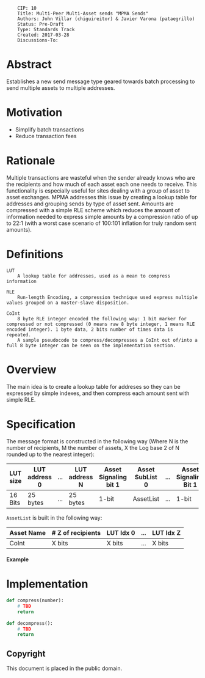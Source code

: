         CIP: 10
        Title: Multi-Peer Multi-Asset sends "MPMA Sends"
        Authors: John Villar (chiguireitor) & Javier Varona (pataegrillo)
        Status: Pre-Draft
        Type: Standards Track
        Created: 2017-03-28
        Discussions-To: 

# Abstract

Establishes a new send message type geared towards batch processing to send multiple assets to multiple addresses.


# Motivation

* Simplify batch transactions
* Reduce transaction fees


# Rationale

Multiple transactions are wasteful when the sender already knows who are the recipients and how much of each asset each one needs to receive. This functionality is especially useful for sites dealing with a group of asset to asset exchanges. MPMA addresses this issue by creating a lookup table for addresses and grouping sends by type of asset sent. Amounts are compressed with a simple RLE scheme which reduces the amount of information needed to express simple amounts by a compression ratio of up to 22:1 (with a worst case scenario of 100:101 inflation for truly random sent amounts).


# Definitions

    LUT
        A lookup table for addresses, used as a mean to compress information
        
    RLE
        Run-length Encoding, a compression technique used express multiple values grouped on a master-slave disposition.
        
    CoInt
        8 byte RLE integer encoded the following way: 1 bit marker for compressed or not compressed (0 means raw 8 byte integer, 1 means RLE encoded integer). 1 byte data, 2 bits number of times data is repeated.
        A sample pseudocode to compress/decompresses a CoInt out of/into a full 8 byte integer can be seen on the implementation section.
        
# Overview

The main idea is to create a lookup table for addreses so they can be expressed by simple indexes, and then compress each amount sent with simple RLE.

# Specification

The message format is constructed in the following way (Where N is the number of recipients, M the number of assets, X the Log base 2 of N rounded up to the nearest integer):
 
LUT size|LUT address 0|...|LUT address N|Asset Signaling bit 1|Asset SubList 0|...|Asset Signaling Bit 1|Asset Sublist M|Asset Signaling Bit 0|
--------|-------------|---|-------------|---------------------|---------------|---|---------------------|---------------|---------------------|
 16 Bits|   25 bytes  |...|   25 bytes  |         1-bit       |   AssetList   |...|        1-bit        |   AssetList   |        1-bit        |

`AssetList` is built in the following way:

Asset Name|# Z of recipients|LUT Idx 0|...|LUT Idx Z|
----------|-----------------|---------|---|---------|
  CoInt   |     X bits      |  X bits |...|  X bits |


#### Example

# Implementation

```python
def compress(number):
    # TBD
    return
    
def decompress():
    # TBD
    return
```

## Copyright ##

This document is placed in the public domain.
